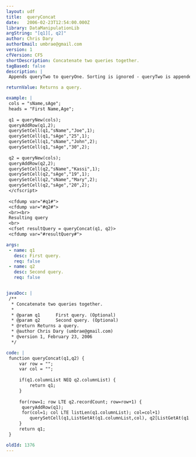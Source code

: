 ```yaml
---
layout: udf
title:  queryConcat
date:   2006-02-23T12:54:00.000Z
library: DataManipulationLib
argString: "[q1][, q2]"
author: Chris Dary
authorEmail: umbrae@gmail.com
version: 1
cfVersion: CF5
shortDescription: Concatenate two queries together.
tagBased: false
description: |
 Appends queryTwo to queryOne. Sorting is ignored - queryTwo is appended to the end of queryOne. Note that both queries must have the same columns.

returnValue: Returns a query.

example: |
 cols = "sName,sAge";
 heads = "First Name,Age";
 
 q1 = queryNew(cols);
 queryAddRow(q1,2);
 querySetCell(q1,"sName","Joe",1);
 querySetCell(q1,"sAge","25",1);
 querySetCell(q1,"sName","John",2);
 querySetCell(q1,"sAge","30",2);
 
 q2 = queryNew(cols);
 queryAddRow(q2,2);
 querySetCell(q2,"sName","Kassi",1);
 querySetCell(q2,"sAge","19",1);
 querySetCell(q2,"sName","Mary",2);
 querySetCell(q2,"sAge","20",2);
 </cfscript>
 
 <cfdump var="#q1#">
 <cfdump var="#q2#">
 <br><br>
 Resulting query
 <br>
 <cfset resultQuery = queryConcat(q1, q2)>
 <cfdump var="#resultQuery#">

args:
 - name: q1
   desc: First query.
   req: false
 - name: q2
   desc: Second query.
   req: false


javaDoc: |
 /**
  * Concatenate two queries together.
  * 
  * @param q1      First query. (Optional)
  * @param q2      Second query. (Optional)
  * @return Returns a query. 
  * @author Chris Dary (umbrae@gmail.com) 
  * @version 1, February 23, 2006 
  */

code: |
 function queryConcat(q1,q2) {
     var row = "";
     var col = "";
 
     if(q1.columnList NEQ q2.columnList) {
         return q1;
     }
 
     for(row=1; row LTE q2.recordCount; row=row+1) {
      queryAddRow(q1);
      for(col=1; col LTE listLen(q1.columnList); col=col+1)
         querySetCell(q1,ListGetAt(q1.columnList,col), q2[ListGetAt(q1.columnList,col)][row]);
     }
     return q1;
 }

oldId: 1376
---
```


